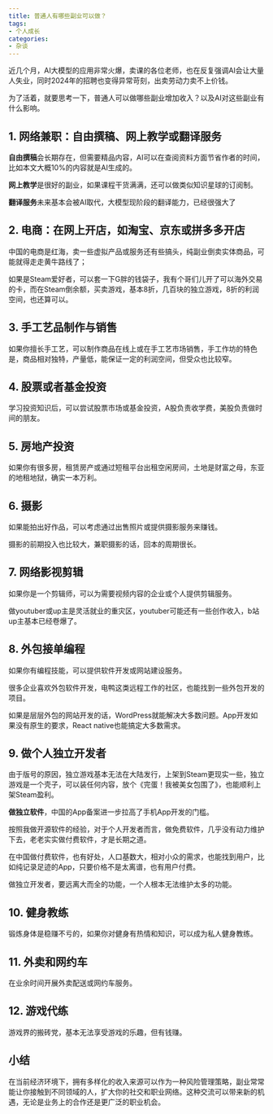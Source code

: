 ```yaml
---
title: 普通人有哪些副业可以做？
tags:
- 个人成长
categories:
- 杂谈
---
```


近几个月，AI大模型的应用非常火爆，卖课的各位老师，也在反复强调AI会让大量人失业，同时2024年的招聘也变得异常苛刻，出卖劳动力卖不上价钱。

为了活着，就要思考一下，普通人可以做哪些副业增加收入？以及AI对这些副业有什么影响。


## 1. 网络兼职：自由撰稿、网上教学或翻译服务

**自由撰稿**会长期存在，但需要精品内容，AI可以在查阅资料方面节省作者的时间，比如本文大概10%的内容就是AI生成的。

**网上教学**是很好的副业，如果课程干货满满，还可以做类似知识星球的订阅制。

**翻译服务**未来基本会被AI取代，大模型现阶段的翻译能力，已经很强大了

## 2. 电商：在网上开店，如淘宝、京东或拼多多开店

中国的电商是红海，卖一些虚拟产品或服务还有些搞头，纯副业倒卖实体商品，可能就得走走黄牛路线了；

如果是Steam爱好者，可以套一下G胖的钱袋子，我有个哥们儿开了可以海外交易的卡，而在Steam倒余额，买卖游戏，基本8折，几百块的独立游戏，8折的利润空间，也还算可以。



## 3. 手工艺品制作与销售

如果你擅长手工艺，可以制作商品在线上或在手工艺市场销售，手工作坊的特色是，商品相对独特，产量低，能保证一定的利润空间，但受众也比较窄。



## 4. 股票或者基金投资

学习投资知识后，可以尝试股票市场或基金投资，A股负责收学费，美股负责做时间的朋友。



## 5. 房地产投资

如果你有很多房，租赁房产或通过短租平台出租空闲房间，土地是财富之母，东亚的地租地狱，确实一本万利。



## 6. 摄影

如果能拍出好作品，可以考虑通过出售照片或提供摄影服务来赚钱。

摄影的前期投入也比较大，兼职摄影的话，回本的周期很长。


## 7. 网络影视剪辑


如果你是一个剪辑师，可以为需要视频内容的企业或个人提供剪辑服务。

做youtuber或up主是灵活就业的重灾区，youtuber可能还有一些创作收入，b站up主基本已经卷爆了。


## 8. 外包接单编程

如果你有编程技能，可以提供软件开发或网站建设服务。

很多企业喜欢外包软件开发，电鸭这类远程工作的社区，也能找到一些外包开发的项目。

如果是层层外包的网站开发的话，WordPress就能解决大多数问题。App开发如果没有原生的要求，React native也能搞定大多数需求。


## 9. 做个人独立开发者

由于版号的原因，独立游戏基本无法在大陆发行，上架到Steam更现实一些，独立游戏是一个壳子，可以装任何内容，放个《完蛋！我被美女包围了》，也能顺利上架Steam盈利。

**做独立软件**，中国的App备案进一步拉高了手机App开发的门槛。

按照我做开源软件的经验，对于个人开发者而言，做免费软件，几乎没有动力维护下去，老老实实做付费软件，才是长期之道。

在中国做付费软件，也有好处，人口基数大，相对小众的需求，也能找到用户，比如纯记录足迹的App，只要价格不是太离谱，也有用户付费。

做独立开发者，要远离大而全的功能，一个人根本无法维护太多的功能。


## 10. 健身教练

锻炼身体是稳赚不亏的，如果你对健身有热情和知识，可以成为私人健身教练。

## 11. 外卖和网约车

在业余时间开展外卖配送或网约车服务。

## 12. 游戏代练

游戏界的搬砖党，基本无法享受游戏的乐趣，但有钱赚。


## 小结

在当前经济环境下，拥有多样化的收入来源可以作为一种风险管理策略，副业常常能让你接触到不同领域的人，扩大你的社交和职业网络。这种交流可以带来新的机遇，无论是业务上的合作还是更广泛的职业机会。



